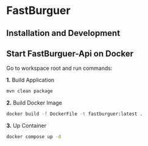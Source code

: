 # FastBurguer

## Installation and Development

## Start FastBurguer-Api on Docker
Go to workspace root and run commands:

**1.** Build Application
 ```bash
mvn clean package
 ```
**2.** Build Docker Image
 ```bash
 docker build -f DockerFile -t fastburguer:latest .
 ```

**3.** Up Container
 ```bash
 docker compose up -d
 ```